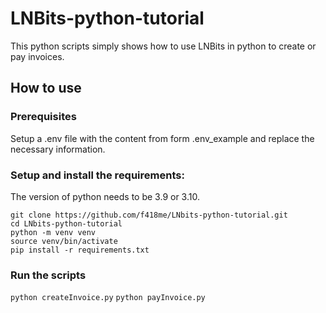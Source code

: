# LNBits-python-tutorial

This python scripts simply shows how to use LNBits in python to create or pay invoices.

## How to use

### Prerequisites

Setup a .env file with the content from form .env_example and replace the necessary information.


### Setup and install the requirements:
The version of python needs to be 3.9 or 3.10.

```
git clone https://github.com/f418me/LNbits-python-tutorial.git
cd LNbits-python-tutorial
python -m venv venv
source venv/bin/activate
pip install -r requirements.txt
```


### Run the scripts

```python createInvoice.py```
```python payInvoice.py```
